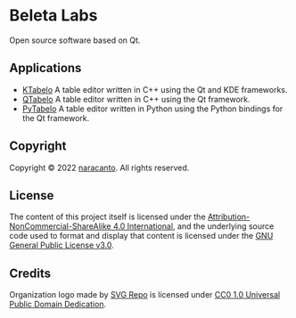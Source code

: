 
# Beleta Labs

Open source software based on Qt.


## Applications

- [KTabelo](https://github.com/beletalabs/ktabelo)
  A table editor written in C++ using the Qt and KDE frameworks.
- [QTabelo](https://github.com/beletalabs/qtabelo)
  A table editor written in C++ using the Qt framework.
- [PyTabelo](https://github.com/beletalabs/pytabelo)
  A table editor written in Python using the Python bindings for the Qt framework.


## Copyright

Copyright &copy; 2022 [naracanto](https://naracanto.github.io). All rights reserved.


## License

The content of this project itself is licensed under the [Attribution-NonCommercial-ShareAlike 4.0 International](https://creativecommons.org/licenses/by-nc-sa/4.0/), and the underlying source code used to format and display that content is licensed under the [GNU General Public License v3.0](LICENSE).


## Credits

Organization logo made by [SVG Repo](https://www.svgrepo.com/) is licensed under [CC0 1.0 Universal Public Domain Dedication](https://creativecommons.org/publicdomain/zero/1.0/deed.en).

